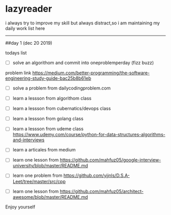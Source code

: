 # lazyreader
i always try to improve my skill but always distract,so i am maintaining my daily work list here



----------------------------------------
##day 1 (dec 20 2019)

todays list
- [ ] solve an algorithom and commit into oneproblemperday (fizz buzz)

 problem link https://medium.com/better-programming/the-software-engineering-study-guide-bac25b8b61eb
 
 - [ ] solve a problem from dailycodingproblem.com
 
 - [ ] learn a lessson from algorithom class
 
 - [ ] learn a lessson from cubernatics/devops class 
 
 - [ ] learn a lessson from golang class 
 
 - [ ] learn a lessson from udeme  class https://www.udemy.com/course/python-for-data-structures-algorithms-and-interviews
 
  - [ ] learn a articales from medium
  
  - [ ] learn one lesson from https://github.com/mahfuz05/google-interview-university/blob/master/README.md
  
  - [ ] learn one problem from https://github.com/yjjnls/D.S.A-Leet/tree/master/src/cpp
  
  - [ ] learn one lesson from https://github.com/mahfuz05/architect-awesome/blob/master/README.md
  
  Enjoy yourself 
